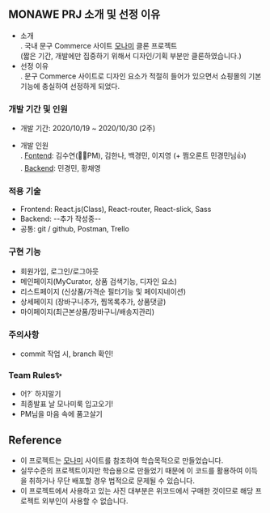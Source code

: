 ## MONAWE PRJ 소개 및 선정 이유
 - 소개 <br>
  . 국내 문구 Commerce 사이트 [모나미](https://www.monamimall.com/w/main.do) 클론 프로젝트<br>(짧은 기간, 개발에만 집중하기 위해서 디자인/기획 부분만 클론하였습니다.)
 - 선정 이유 <br>
  . 문구 Commerce 사이트로 디자인 요소가 적절히 들어가 있으면서 쇼핑몰의 기본기능에 충실하여 선정하게 되었다.

### 개발 기간 및 인원
 - 개발 기간: 2020/10/19 ~ 2020/10/30 (2주)
 
 - 개발 인원<br>
  . [Fontend](https://github.com/wecode-bootcamp-korea/13-monawe-frontend): 김수연(🦸‍♀️PM), 김한나, 백경민, 이지영 (+ 쩜오론트 민경민님👍) <br>
  . [Backend](https://github.com/wecode-bootcamp-korea/13-monawe-backend):  민경민, 황채영

### 적용 기술
 - Frontend: React.js(Class), React-router, React-slick, Sass
 - Backend: --추가 작성중--
 - 공통: git / github, Postman, Trello
 
### 구현 기능
 - 회원가입, 로그인/로그아웃
 - 메인페이지(MyCurator, 상품 검색기능, 디자인 요소)
 - 리스트페이지 (신상품/가격순 필터기능 및 페이지네이션)
 - 상세페이지 (장바구니추가, 찜목록추가, 상품댓글)
 - 마이페이지(최근본상품/장바구니/배송지관리)

###  주의사항
 - commit 작업 시, branch 확인!

### Team Rules✨
 - 어?` 하지말기
 - 최종발표 날 모나미룩 입고오기!
 - PM님을 마음 속에 품고살기


## Reference
 - 이 프로젝트는 [모나미](https://www.monamimall.com/w/main.do) 사이트를 참조하여 학습목적으로 만들었습니다.
 - 실무수준의 프로젝트이지만 학습용으로 만들었기 때문에 이 코드를 활용하여 이득을 취하거나 무단 배포할 경우 법적으로 문제될 수 있습니다.
 - 이 프로젝트에서 사용하고 있는 사진 대부분은 위코드에서 구매한 것이므로 해당 프로젝트 외부인이 사용할 수 없습니다.
